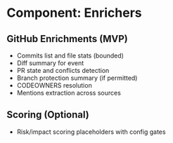 # Component: Enrichers

## GitHub Enrichments (MVP)
- Commits list and file stats (bounded)
- Diff summary for event
- PR state and conflicts detection
- Branch protection summary (if permitted)
- CODEOWNERS resolution
- Mentions extraction across sources

## Scoring (Optional)
- Risk/impact scoring placeholders with config gates
